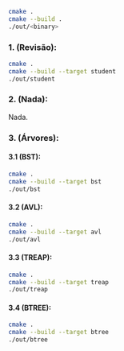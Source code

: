 ``` sh
cmake .
cmake --build .
./out/<binary>
```

### 1. (Revisão):

``` sh
cmake .
cmake --build --target student
./out/student
```

### 2. (Nada):

Nada.

### 3. (Árvores): 

#### 3.1 (BST):

``` sh
cmake .
cmake --build --target bst
./out/bst
```

#### 3.2 (AVL):

``` sh
cmake .
cmake --build --target avl
./out/avl
```

#### 3.3 (TREAP):

``` sh
cmake .
cmake --build --target treap
./out/treap
```

#### 3.4 (BTREE):

``` sh
cmake .
cmake --build --target btree
./out/btree
```
